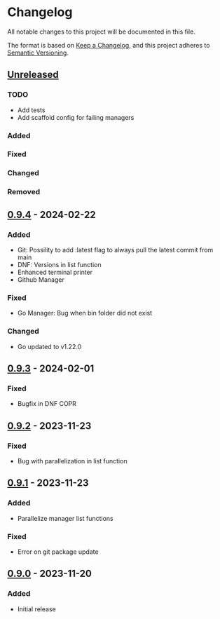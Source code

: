 # Changelog

All notable changes to this project will be documented in this file.

The format is based on [Keep a Changelog](https://keepachangelog.com/en/1.0.0/),
and this project adheres to [Semantic Versioning](https://semver.org/spec/v2.0.0.html).

## [Unreleased]

### TODO
- Add tests
- Add scaffold config for failing managers

### Added

### Fixed

### Changed

### Removed


## [0.9.4] - 2024-02-22

### Added
- Git: Possility to add :latest flag to always pull the latest commit from main
- DNF: Versions in list function
- Enhanced terminal printer
- Github Manager

### Fixed
- Go Manager: Bug when bin folder did not exist 

### Changed
- Go updated to v1.22.0


## [0.9.3] - 2024-02-01

### Fixed

- Bugfix in DNF COPR 


## [0.9.2] - 2023-11-23

### Fixed

- Bug with parallelization in list function 


## [0.9.1] - 2023-11-23

### Added

- Parallelize manager list functions 

### Fixed

- Error on git package update 


## [0.9.0] - 2023-11-20

### Added

- Initial release

[unreleased]: https://github.com/lucas-ingemar/packtrak/compare/v0.9.4...HEAD
[0.9.4]: https://github.com/lucas-ingemar/packtrak/compare/v0.9.3...v0.9.4
[0.9.3]: https://github.com/lucas-ingemar/packtrak/compare/v0.9.2...v0.9.3
[0.9.2]: https://github.com/lucas-ingemar/packtrak/compare/v0.9.1...v0.9.2
[0.9.1]: https://github.com/lucas-ingemar/packtrak/compare/v0.9.0...v0.9.1
[0.9.0]: https://github.com/lucas-ingemar/packtrak/releases/tag/v0.9.0

